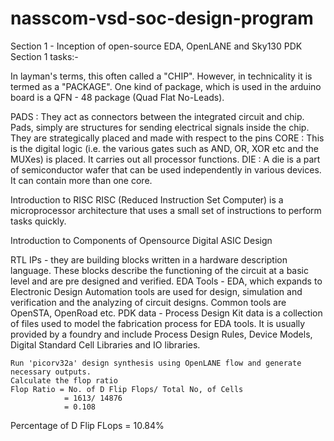 # nasscom-vsd-soc-design-program
Section 1 - Inception of open-source EDA, OpenLANE and Sky130 PDK
Section 1 tasks:-

In layman's terms, this often called a "CHIP". However, in technicality it is termed as a "PACKAGE". One kind of package, which is used in the arduino board is a QFN - 48 package (Quad Flat No-Leads).

PADS : They act as connectors between the integrated circuit and chip. Pads, simply are structures for sending electrical signals inside the chip. They are strategically placed and made with respect to the pins
CORE : This is the digital logic (i.e. the various gates such as AND, OR, XOR etc and the MUXes) is placed. It carries out all processor functions.
DIE : A die is a part of semiconductor wafer that can be used independently in various devices. It can contain more than one core.

Introduction to RISC 
RISC (Reduced Instruction Set Computer) is a microprocessor architecture that uses a small set of instructions to perform tasks quickly. 

Introduction to Components of Opensource Digital ASIC Design

RTL IPs - they are building blocks written in a hardware description language. These blocks describe the functioning of the circuit at a basic level and are pre designed and verified.
EDA Tools - EDA, which expands to Electronic Design Automation tools are used for design, simulation and verification and the analyzing of circuit designs. Common tools are OpenSTA, OpenRoad etc.
PDK data - Process Design Kit data is a collection of files used to model the fabrication process for EDA tools. It is usually provided by a foundry and include Process Design Rules, Device Models, Digital Standard Cell Libraries and IO libraries.

    Run 'picorv32a' design synthesis using OpenLANE flow and generate necessary outputs.
    Calculate the flop ratio
    Flop Ratio = No. of D Flip Flops/ Total No, of Cells
                = 1613/ 14876
                = 0.108
              
Percentage of D Flip FLops = 10.84% 
